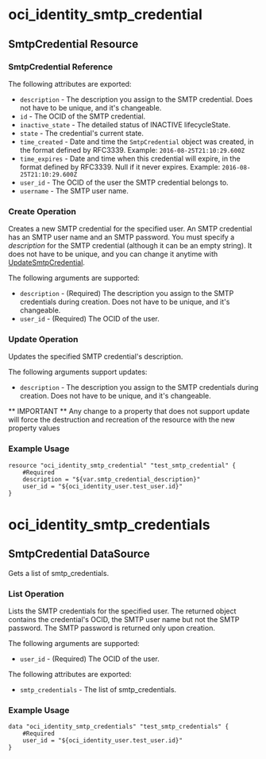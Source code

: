 # oci_identity_smtp_credential

## SmtpCredential Resource

### SmtpCredential Reference

The following attributes are exported:

* `description` - The description you assign to the SMTP credential. Does not have to be unique, and it's changeable.
* `id` - The OCID of the SMTP credential.
* `inactive_state` - The detailed status of INACTIVE lifecycleState.
* `state` - The credential's current state. 
* `time_created` - Date and time the `SmtpCredential` object was created, in the format defined by RFC3339.  Example: `2016-08-25T21:10:29.600Z` 
* `time_expires` - Date and time when this credential will expire, in the format defined by RFC3339. Null if it never expires.  Example: `2016-08-25T21:10:29.600Z` 
* `user_id` - The OCID of the user the SMTP credential belongs to.
* `username` - The SMTP user name. 



### Create Operation
Creates a new SMTP credential for the specified user. An SMTP credential has an SMTP user name and an SMTP password.
You must specify a *description* for the SMTP credential (although it can be an empty string). It does not
have to be unique, and you can change it anytime with
[UpdateSmtpCredential](https://docs.us-phoenix-1.oraclecloud.com/api/#/en/identity/20160918/SmtpCredentialSummary/UpdateSmtpCredential).


The following arguments are supported:

* `description` - (Required) The description you assign to the SMTP credentials during creation. Does not have to be unique, and it's changeable. 
* `user_id` - (Required) The OCID of the user.


### Update Operation
Updates the specified SMTP credential's description.


The following arguments support updates:
* `description` - The description you assign to the SMTP credentials during creation. Does not have to be unique, and it's changeable. 


** IMPORTANT **
Any change to a property that does not support update will force the destruction and recreation of the resource with the new property values

### Example Usage

```hcl
resource "oci_identity_smtp_credential" "test_smtp_credential" {
	#Required
	description = "${var.smtp_credential_description}"
	user_id = "${oci_identity_user.test_user.id}"
}
```

# oci_identity_smtp_credentials

## SmtpCredential DataSource

Gets a list of smtp_credentials.

### List Operation
Lists the SMTP credentials for the specified user. The returned object contains the credential's OCID, 
the SMTP user name but not the SMTP password. The SMTP password is returned only upon creation.

The following arguments are supported:

* `user_id` - (Required) The OCID of the user.


The following attributes are exported:

* `smtp_credentials` - The list of smtp_credentials.

### Example Usage

```hcl
data "oci_identity_smtp_credentials" "test_smtp_credentials" {
	#Required
	user_id = "${oci_identity_user.test_user.id}"
}
```